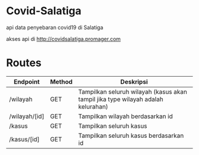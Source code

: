 # Covid-Salatiga
api data penyebaran covid19 di Salatiga

akses api di http://covidsalatiga.promager.com

# Routes
| Endpoint | Method | Deskripsi |
| ------ | ------ | ------ |
| /wilayah | GET | Tampilkan seluruh wilayah (kasus akan tampil jika type wilayah adalah kelurahan) |
| /wilayah/[id] | GET | Tampilkan wilayah berdasarkan id |
| /kasus | GET | Tampilkan seluruh kasus |
| /kasus/[id] | GET | Tampilkan seluruh kasus berdasarkan id|

